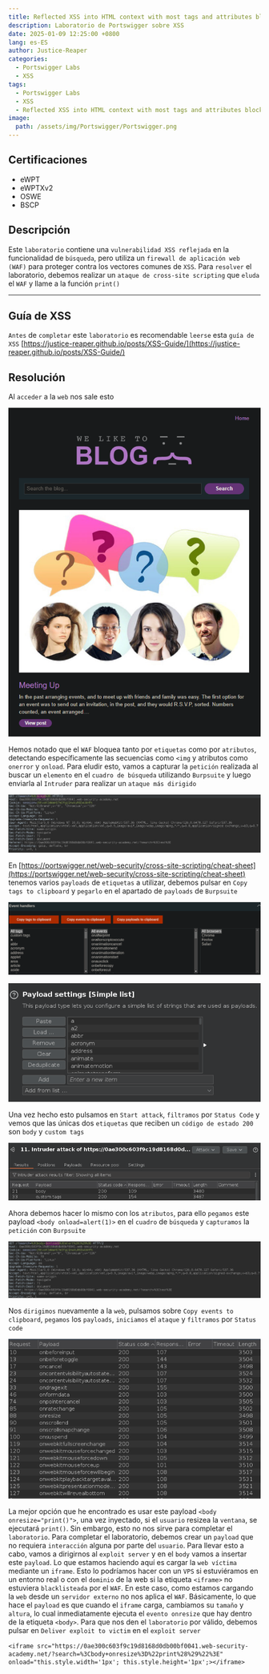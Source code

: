 ```yaml
---
title: Reflected XSS into HTML context with most tags and attributes blocked
description: Laboratorio de Portswigger sobre XSS
date: 2025-01-09 12:25:00 +0800
lang: es-ES
author: Justice-Reaper
categories:
  - Portswigger Labs
  - XSS
tags:
  - Portswigger Labs
  - XSS
  - Reflected XSS into HTML context with most tags and attributes blocked
image:
  path: /assets/img/Portswigger/Portswigger.png
---
```


## Certificaciones

- eWPT
- eWPTXv2
- OSWE
- BSCP
  
## Descripción

Este `laboratorio` contiene una `vulnerabilidad XSS reflejada` en la funcionalidad de `búsqueda`, pero utiliza un `firewall de aplicación web (WAF)` para proteger contra los vectores comunes de `XSS`. Para `resolver` el laboratorio, debemos realizar un `ataque de cross-site scripting` que `eluda` el `WAF` y llame a la función `print()`

---

## Guía de XSS

`Antes` de `completar` este `laboratorio` es recomendable `leerse` esta `guía de XSS` [https://justice-reaper.github.io/posts/XSS-Guide/](https://justice-reaper.github.io/posts/XSS-Guide/)

## Resolución

Al `acceder` a la `web` nos sale esto

![](/assets/img/XSS-Lab-14/image_1.png)

Hemos notado que el `WAF` bloquea tanto por `etiquetas` como por `atributos`, detectando específicamente las secuencias como `<img` y atributos como `onerror` y `onload`. Para eludir esto, vamos a capturar la `petición` realizada al buscar un `elemento` en el `cuadro de búsqueda` utilizando `Burpsuite` y luego enviarla al `Intruder` para realizar un `ataque más dirigido`

![](/assets/img/XSS-Lab-14/image_2.png)

En [https://portswigger.net/web-security/cross-site-scripting/cheat-sheet](https://portswigger.net/web-security/cross-site-scripting/cheat-sheet) tenemos varios `payloads` de `etiquetas` a utilizar, debemos pulsar en `Copy tags to clipboard` y `pegarlo` en el apartado de `payloads` de `Burpsuite`

![](/assets/img/XSS-Lab-14/image_3.png)

![](/assets/img/XSS-Lab-14/image_4.png)

Una vez hecho esto pulsamos en `Start attack`, `filtramos` por `Status Code` y vemos que las únicas dos `etiquetas` que reciben un `código de estado 200` son `body` y `custom tags`

![](/assets/img/XSS-Lab-14/image_5.png)

Ahora debemos hacer lo mismo con los `atributos`, para ello `pegamos` este payload `<body onload=alert(1)>` en el `cuadro` de `búsqueda` y `capturamos` la `petición` con `Burpsuite`

![](/assets/img/XSS-Lab-14/image_6.png)

Nos `dirigimos` nuevamente a la `web`, pulsamos sobre `Copy events to clipboard`, `pegamos` los `payloads`, `iniciamos` el `ataque` y `filtramos` por `Status code`

![](/assets/img/XSS-Lab-14/image_7.png)

La mejor opción que he encontrado es usar este payload `<body onresize="print()">`, una vez inyectado, si el `usuario` resizea la `ventana`, se ejecutará `print()`. Sin embargo, esto no nos sirve para completar el `laboratorio`. Para completar el laboratorio, debemos crear un `payload` que no requiera `interacción` alguna por parte del `usuario`. Para llevar esto a cabo, vamos a dirigirnos al `exploit server` y en el `body` vamos a insertar este `payload`. Lo que estamos haciendo aquí es cargar la `web víctima` mediante un `iframe`. Esto lo podríamos hacer con un `VPS` si estuviéramos en un entorno real o con el `dominio` de la web si la etiqueta `<iframe>` no estuviera `blacklisteada` por el `WAF`. En este caso, como estamos cargando la `web` desde un `servidor externo` no nos aplica el `WAF`. Básicamente, lo que hace el `payload` es que cuando el `iframe` carga, cambiamos su `tamaño` y `altura`, lo cual inmediatamente ejecuta el `evento onresize` que hay dentro de la etiqueta `<body>`. Para que nos den el `laboratorio` por válido, debemos pulsar en `Deliver exploit to victim` en el `exploit server`

```
<iframe src="https://0ae300c603f9c19d8168d0db00bf0041.web-security-academy.net/?search=%3Cbody+onresize%3D%22print%28%29%22%3E" onload="this.style.width='1px'; this.style.height='1px';></iframe>
```
